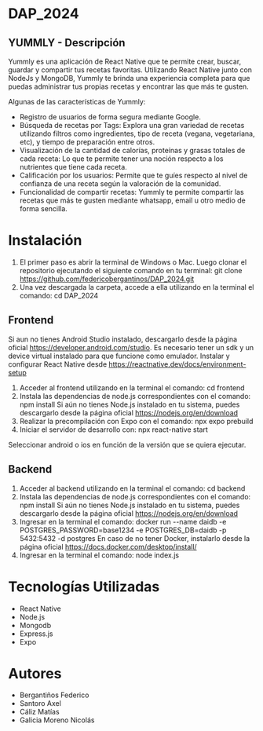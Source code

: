 # DAP_2024

## YUMMLY - Descripción
Yummly es una aplicación de React Native que te permite crear, buscar, guardar y compartir tus recetas favoritas. Utilizando React Native junto con NodeJs y MongoDB, Yummly te brinda una experiencia completa para que puedas administrar tus propias recetas y encontrar las que más te gusten.

Algunas de las características de Yummly:
- Registro de usuarios de forma segura mediante Google. 
- Búsqueda de recetas por Tags: Explora una gran variedad de recetas utilizando filtros como ingredientes, tipo de receta (vegana, vegetariana, etc), y tiempo de preparación entre otros.
- Visualización de la cantidad de calorías, proteínas y grasas totales de cada receta: Lo que te permite tener una noción respecto a los nutrientes que tiene cada receta.
- Calificación por los usuarios: Permite que te guíes respecto al nivel de confianza de una receta según la valoración de la comunidad.
- Funcionalidad de compartir recetas: Yummly te permite compartir las recetas que más te gusten mediante whatsapp, email u otro medio de forma sencilla.


# Instalación 
1. El primer paso es abrir la terminal de Windows o Mac. Luego clonar el repositorio ejecutando el siguiente comando en tu terminal:
git clone https://github.com/federicobergantinos/DAP_2024.git
2. Una vez descargada la carpeta, accede a ella utilizando en la terminal el comando:
cd DAP_2024

## Frontend
Si aun no tienes Android Studio instalado, descargarlo desde la página oficial https://developer.android.com/studio. Es necesario tener un sdk y un device virtual instalado para que funcione como emulador.
Instalar y configurar React Native desde https://reactnative.dev/docs/environment-setup
1. Acceder al frontend utilizando en la terminal el comando:
cd frontend
2. Instala las dependencias de node.js correspondientes con el comando:
npm install
Si aún no tienes Node.js instalado en tu sistema, puedes descargarlo desde la página oficial https://nodejs.org/en/download
3. Realizar la precompilación con Expo con el comando:
npx expo prebuild
4. Iniciar el servidor de desarrollo con:
npx react-native start

Seleccionar android o ios en función de la versión que se quiera ejecutar.

## Backend
1. Acceder al backend utilizando en la terminal el comando:
cd backend
2. Instala las dependencias de node.js correspondientes con el comando:
npm install
Si aún no tienes Node.js instalado en tu sistema, puedes descargarlo desde la página oficial https://nodejs.org/en/download
3. Ingresar en la terminal el comando:
docker run --name daidb -e POSTGRES_PASSWORD=base1234 -e POSTGRES_DB=daidb -p 5432:5432 -d postgres
En caso de no tener Docker, instalarlo desde la página oficial https://docs.docker.com/desktop/install/
4. Ingresar en la terminal el comando:
node index.js

# Tecnologías Utilizadas
- React Native
- Node.js
- Mongodb
- Express.js
- Expo

# Autores
- Bergantiños Federico 
- Santoro Axel
- Cáliz Matías
- Galicia Moreno Nicolás